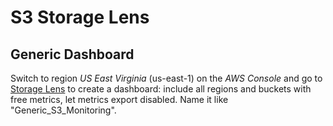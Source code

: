 # S3 Storage Lens

## Generic Dashboard

Switch to region _US East Virginia_ (us-east-1) on the _AWS Console_ and
go to [Storage Lens](https://console.aws.amazon.com/s3/lens) to create a dashboard:
include all regions and buckets with free metrics, let metrics export disabled.
Name it like "Generic_S3_Monitoring".
